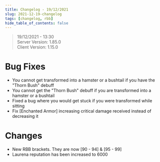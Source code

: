 ```yaml
---
title: Changelog - 19/12/2021
slug: 2021-12-19-changelog
tags: [changelog, rbb]
hide_table_of_contents: false
---
```


> 19/12/2021 - 13:30  
> Server Version: 1.85.0  
> Client Version: 1.15.0

# Bug Fixes
- You cannot get transformed into a hamster or a bushtail if you have the "Thorn Bush" debuff
- You cannot get the "Thorn Bush" debuff if you are transformed into a hamster or a bushtail
- Fixed a bug where you would get stuck if you were transformed while sitting
- Fix [Enchanted Armor] increasing critical damage received instead of decreasing it

# Changes
- New RBB brackets. They are now [90 - 94] & [95 - 99]
- Laurena reputation has been increased to 6000